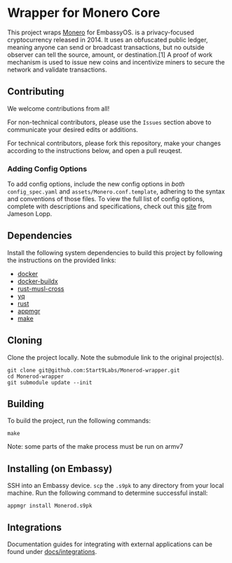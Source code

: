 # Wrapper for Monero Core

This project wraps [Monero](https://moneroprotocol.org) for EmbassyOS.  is a privacy-focused cryptocurrency released in 2014. It uses an obfuscated public ledger, meaning anyone can send or broadcast transactions, but no outside observer can tell the source, amount, or destination.[1] A proof of work mechanism is used to issue new coins and incentivize miners to secure the network and validate transactions.

## Contributing

We welcome contributions from all!

For non-technical contributors, please use the `Issues` section above to communicate your desired edits or additions.

For technical contributors, please fork this repository, make your changes according to the instructions below, and open a pull reuqest.

### Adding Config Options

To add config options, include the new config options in *both* `config_spec.yaml` and `assets/Monero.conf.template`, adhering to the syntax and conventions of those files. To view the full list of config options, complete with descriptions and specifications, check out this [site](https://jlopp.github.io/Monero-core-config-generator) from Jameson Lopp.

## Dependencies

Install the following system dependencies to build this project by following the instructions on the provided links:

- [docker](https://docs.docker.com/get-docker)
- [docker-buildx](https://docs.docker.com/buildx/working-with-buildx/)
- [rust-musl-cross](https://github.com/Start9Labs/rust-musl-cross)
- [yq](https://mikefarah.gitbook.io/yq)
- [rust](https://rustup.rs)
- [appmgr](https://github.com/Start9Labs/appmgr)
- [make](https://www.gnu.org/software/make/)

## Cloning

Clone the project locally. Note the submodule link to the original project(s). 

```
git clone git@github.com:Start9Labs/Monerod-wrapper.git
cd Monerod-wrapper
git submodule update --init
```

## Building

To build the project, run the following commands:

```
make
```
Note: some parts of the make process must be run on armv7

## Installing (on Embassy)

SSH into an Embassy device.
`scp` the `.s9pk` to any directory from your local machine.
Run the following command to determine successful install:

```
appmgr install Monerod.s9pk
```
## Integrations

Documentation guides for integrating with external applications can be found under [docs/integrations](/docs/integrations).